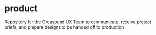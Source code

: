 # product
Repository for the Orcasound UX Team to communicate, receive project briefs, and prepare designs to be handed off to production

